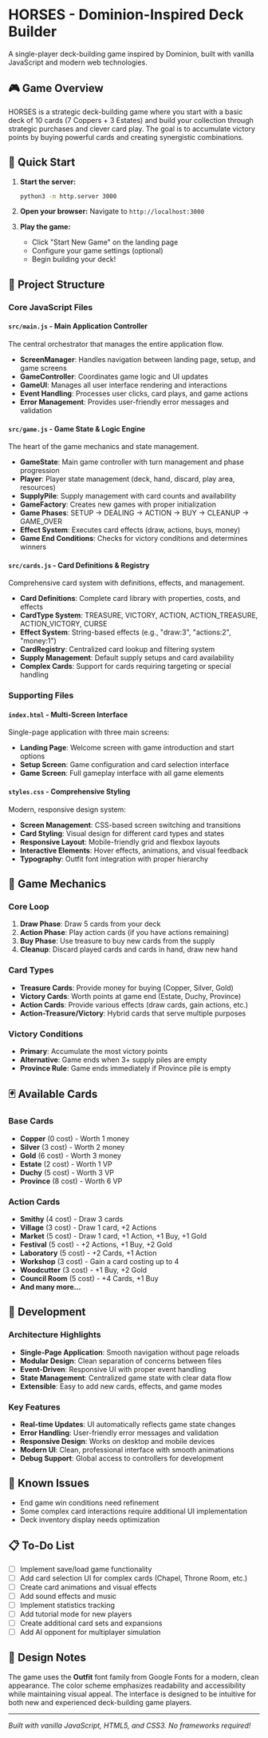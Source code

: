 # HORSES - Dominion-Inspired Deck Builder

A single-player deck-building game inspired by Dominion, built with vanilla JavaScript and modern web technologies.

## 🎮 Game Overview

HORSES is a strategic deck-building game where you start with a basic deck of 10 cards (7 Coppers + 3 Estates) and build your collection through strategic purchases and clever card play. The goal is to accumulate victory points by buying powerful cards and creating synergistic combinations.

## 🚀 Quick Start

1. **Start the server:**
   ```bash
   python3 -m http.server 3000
   ```

2. **Open your browser:**
   Navigate to `http://localhost:3000`

3. **Play the game:**
   - Click "Start New Game" on the landing page
   - Configure your game settings (optional)
   - Begin building your deck!

## 📁 Project Structure

### Core JavaScript Files

#### `src/main.js` - Main Application Controller
The central orchestrator that manages the entire application flow.
- **ScreenManager**: Handles navigation between landing page, setup, and game screens
- **GameController**: Coordinates game logic and UI updates
- **GameUI**: Manages all user interface rendering and interactions
- **Event Handling**: Processes user clicks, card plays, and game actions
- **Error Management**: Provides user-friendly error messages and validation

#### `src/game.js` - Game State & Logic Engine
The heart of the game mechanics and state management.
- **GameState**: Main game controller with turn management and phase progression
- **Player**: Player state management (deck, hand, discard, play area, resources)
- **SupplyPile**: Supply management with card counts and availability
- **GameFactory**: Creates new games with proper initialization
- **Game Phases**: SETUP → DEALING → ACTION → BUY → CLEANUP → GAME_OVER
- **Effect System**: Executes card effects (draw, actions, buys, money)
- **Game End Conditions**: Checks for victory conditions and determines winners

#### `src/cards.js` - Card Definitions & Registry
Comprehensive card system with definitions, effects, and management.
- **Card Definitions**: Complete card library with properties, costs, and effects
- **CardType System**: TREASURE, VICTORY, ACTION, ACTION_TREASURE, ACTION_VICTORY, CURSE
- **Effect System**: String-based effects (e.g., "draw:3", "actions:2", "money:1")
- **CardRegistry**: Centralized card lookup and filtering system
- **Supply Management**: Default supply setups and card availability
- **Complex Cards**: Support for cards requiring targeting or special handling

### Supporting Files

#### `index.html` - Multi-Screen Interface
Single-page application with three main screens:
- **Landing Page**: Welcome screen with game introduction and start options
- **Setup Screen**: Game configuration and card selection interface
- **Game Screen**: Full gameplay interface with all game elements

#### `styles.css` - Comprehensive Styling
Modern, responsive design system:
- **Screen Management**: CSS-based screen switching and transitions
- **Card Styling**: Visual design for different card types and states
- **Responsive Layout**: Mobile-friendly grid and flexbox layouts
- **Interactive Elements**: Hover effects, animations, and visual feedback
- **Typography**: Outfit font integration with proper hierarchy

## 🎯 Game Mechanics

### Core Loop
1. **Draw Phase**: Draw 5 cards from your deck
2. **Action Phase**: Play action cards (if you have actions remaining)
3. **Buy Phase**: Use treasure to buy new cards from the supply
4. **Cleanup**: Discard played cards and cards in hand, draw new hand

### Card Types
- **Treasure Cards**: Provide money for buying (Copper, Silver, Gold)
- **Victory Cards**: Worth points at game end (Estate, Duchy, Province)
- **Action Cards**: Provide various effects (draw cards, gain actions, etc.)
- **Action-Treasure/Victory**: Hybrid cards that serve multiple purposes

### Victory Conditions
- **Primary**: Accumulate the most victory points
- **Alternative**: Game ends when 3+ supply piles are empty
- **Province Rule**: Game ends immediately if Province pile is empty

## 🃏 Available Cards

### Base Cards
- **Copper** (0 cost) - Worth 1 money
- **Silver** (3 cost) - Worth 2 money  
- **Gold** (6 cost) - Worth 3 money
- **Estate** (2 cost) - Worth 1 VP
- **Duchy** (5 cost) - Worth 3 VP
- **Province** (8 cost) - Worth 6 VP

### Action Cards
- **Smithy** (4 cost) - Draw 3 cards
- **Village** (3 cost) - Draw 1 card, +2 Actions
- **Market** (5 cost) - Draw 1 card, +1 Action, +1 Buy, +1 Gold
- **Festival** (5 cost) - +2 Actions, +1 Buy, +2 Gold
- **Laboratory** (5 cost) - +2 Cards, +1 Action
- **Workshop** (3 cost) - Gain a card costing up to 4
- **Woodcutter** (3 cost) - +1 Buy, +2 Gold
- **Council Room** (5 cost) - +4 Cards, +1 Buy
- **And many more...**

## 🔧 Development

### Architecture Highlights
- **Single-Page Application**: Smooth navigation without page reloads
- **Modular Design**: Clean separation of concerns between files
- **Event-Driven**: Responsive UI with proper event handling
- **State Management**: Centralized game state with clear data flow
- **Extensible**: Easy to add new cards, effects, and game modes

### Key Features
- **Real-time Updates**: UI automatically reflects game state changes
- **Error Handling**: User-friendly error messages and validation
- **Responsive Design**: Works on desktop and mobile devices
- **Modern UI**: Clean, professional interface with smooth animations
- **Debug Support**: Global access to controllers for development

## 🐛 Known Issues

- End game win conditions need refinement
- Some complex card interactions require additional UI implementation
- Deck inventory display needs optimization

## 📋 To-Do List

- [ ] Implement save/load game functionality
- [ ] Add card selection UI for complex cards (Chapel, Throne Room, etc.)
- [ ] Create card animations and visual effects
- [ ] Add sound effects and music
- [ ] Implement statistics tracking
- [ ] Add tutorial mode for new players
- [ ] Create additional card sets and expansions
- [ ] Add AI opponent for multiplayer simulation

## 🎨 Design Notes

The game uses the **Outfit** font family from Google Fonts for a modern, clean appearance. The color scheme emphasizes readability and accessibility while maintaining visual appeal. The interface is designed to be intuitive for both new and experienced deck-building game players.

---

*Built with vanilla JavaScript, HTML5, and CSS3. No frameworks required!*